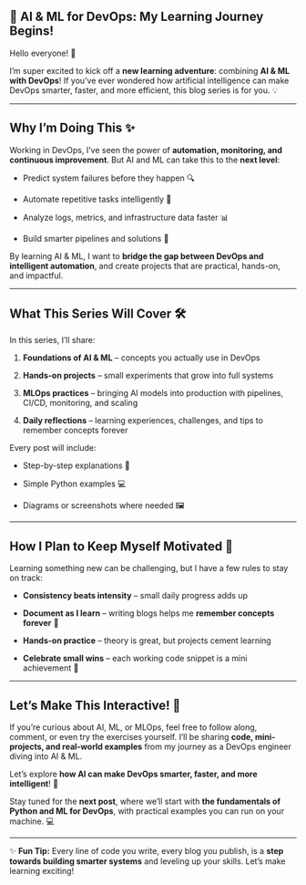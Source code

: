 

## 🚀 AI & ML for DevOps: My Learning Journey Begins!


Hello everyone! 👋

I’m super excited to kick off a **new learning adventure**: combining **AI & ML with DevOps**! If you’ve ever wondered how artificial intelligence can make DevOps smarter, faster, and more efficient, this blog series is for you. 💡

----------

## Why I’m Doing This ✨

Working in DevOps, I’ve seen the power of **automation, monitoring, and continuous improvement**. But AI and ML can take this to the **next level**:

-   Predict system failures before they happen 🔍
    
-   Automate repetitive tasks intelligently 🤖
    
-   Analyze logs, metrics, and infrastructure data faster 📊
    
-   Build smarter pipelines and solutions 🚀
    

By learning AI & ML, I want to **bridge the gap between DevOps and intelligent automation**, and create projects that are practical, hands-on, and impactful.

----------

## What This Series Will Cover 🛠️

In this series, I’ll share:

1.  **Foundations of AI & ML** – concepts you actually use in DevOps
    
2.  **Hands-on projects** – small experiments that grow into full systems
    
3.  **MLOps practices** – bringing AI models into production with pipelines, CI/CD, monitoring, and scaling
    
4.  **Daily reflections** – learning experiences, challenges, and tips to remember concepts forever
    

Every post will include:

-   Step-by-step explanations 📝
    
-   Simple Python examples 💻
    
-   Diagrams or screenshots where needed 🖼️
    

----------

## How I Plan to Keep Myself Motivated 💪

Learning something new can be challenging, but I have a few rules to stay on track:

-   **Consistency beats intensity** – small daily progress adds up
    
-   **Document as I learn** – writing blogs helps me **remember concepts forever** 🧠
    
-   **Hands-on practice** – theory is great, but projects cement learning
    
-   **Celebrate small wins** – each working code snippet is a mini achievement 🎉
    

----------

## Let’s Make This Interactive! 🌟

If you’re curious about AI, ML, or MLOps, feel free to follow along, comment, or even try the exercises yourself. I’ll be sharing **code, mini-projects, and real-world examples** from my journey as a DevOps engineer diving into AI & ML.

Let’s explore **how AI can make DevOps smarter, faster, and more intelligent**! 🚀

Stay tuned for the **next post**, where we’ll start with **the fundamentals of Python and ML for DevOps**, with practical examples you can run on your machine. 💻

----------

✨ **Fun Tip:** Every line of code you write, every blog you publish, is a **step towards building smarter systems** and leveling up your skills. Let’s make learning exciting!
